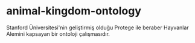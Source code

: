 # animal-kingdom-ontology
Stanford Üniversitesi'nin geliştirmiş olduğu Protege ile beraber Hayvanlar Alemini kapsayan bir ontoloji çalışmasıdır.
